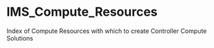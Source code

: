 # IMS_Compute_Resources
Index of Compute Resources with which to create Controller Compute Solutions
